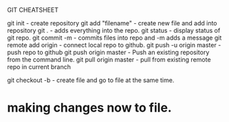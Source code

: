 GIT CHEATSHEET

git init - create repository
git add "filename" - create new file and add into repository
git . - adds everything into the repo.
git status - display status of git repo.
git commit -m - commits files into repo and -m adds a message
git remote add origin <url> - connect local repo to github.
git push -u origin master - push repo to github
git push origin master - Push an existing repository from the command line.
git pull origin master - pull from existing remote repo in current branch

git checkout -b <filename> - create file and go to file at the same time.
# making changes now to file.
